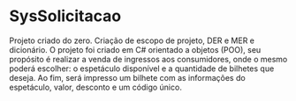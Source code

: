# SysSolicitacao
Projeto criado do zero. Criação de escopo de projeto, DER e MER e dicionário. O projeto foi criado em C# orientado a objetos (POO), seu propósito é realizar a venda de ingressos aos consumidores, onde o mesmo poderá escolher: o espetáculo disponível e a quantidade de bilhetes que deseja. Ao fim, será impresso um bilhete com as informações do espetáculo, valor, desconto e um código único.
